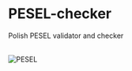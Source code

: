# PESEL-checker
 Polish PESEL validator and checker<br><br>

![PESEL](https://user-images.githubusercontent.com/45857590/110859272-7cd8a480-82bb-11eb-94b7-4f1e19480ad4.png)
